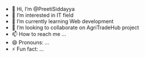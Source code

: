 - 👋 Hi, I’m @PreetiSiddayya
- 👀 I’m interested in IT field
- 🌱 I’m currently learning Web development
- 💞️ I’m looking to collaborate on AgriTradeHub project
- 📫 How to reach me ...
- 😄 Pronouns: ...
- ⚡ Fun fact: ...

<!---
PreetiSiddayya/PreetiSiddayya is a ✨ special ✨ repository because its `README.md` (this file) appears on your GitHub profile.
You can click the Preview link to take a look at your changes.
--->
